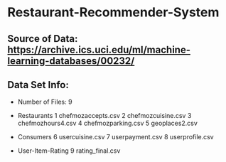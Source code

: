 # Restaurant-Recommender-System
## Source of Data: https://archive.ics.uci.edu/ml/machine-learning-databases/00232/
## Data Set Info:
- Number of Files: 9

- Restaurants
1 chefmozaccepts.csv
2 chefmozcuisine.csv
3 chefmozhours4.csv
4 chefmozparking.csv
5 geoplaces2.csv

- Consumers
6 usercuisine.csv
7 userpayment.csv
8 userprofile.csv

- User-Item-Rating
9 rating_final.csv

